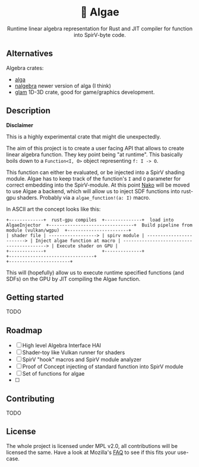 <div align="center">

# 🦠 Algae 

Runtime linear algebra representation for Rust and JIT compiler for function into SpirV-byte code.

</div>

## Alternatives

Algebra crates:

- [alga](https://github.com/dimforge/alga)
- [nalgebra](https://crates.io/crates/nalgebra) newer version of alga (I think)
- [glam](https://crates.io/crates/glam) 1D-3D crate, good for game/graphics development.


## Description

**Disclaimer**

This is a highly experimental crate that might die unexpectedly. 

The aim of this project is to create a user facing API that allows to create linear algebra function. They key point being "at runtime". This basically boils down to a `Function<I, O>` object representing `f: I -> O`. 

This function can either be evaluated, or be injected into a SpirV shading module. Algae has to keep track of the function's `I` and `O` parameter for correct embedding into the SpirV-module. At this point [Nako](https://gitlab.com/tendsinmende/nako) will be moved to use Algae a backend, which will allow us to inject SDF functions into rust-gpu shaders. Probably via a `algae_function!(a: I)` macro. 

In ASCII art the concept looks like this:

```
+-------------+  rust-gpu compiles  +--------------+  load into AlgaeInjector  +--------------------------------+  Build pipeline from module (vulkan/wgpu)  +-----------------------+
| shader file | ------------------> | spirv module | ------------------------> | Inject algae function at macro | -----------------------------------------> | Execute shader on GPU |
+-------------+                     +--------------+                           +--------------------------------+                                            +-----------------------+
```

This will (hopefully) allow us to execute runtime specified functions (and SDFs) on the GPU by JIT compiling the Algae function.


## Getting started

TODO

## Roadmap

- [ ] High level Algebra Interface HAI
- [ ] Shader-toy like Vulkan runner for shaders
- [ ] SpirV "hook" macros and SpirV module analyzer
- [ ] Proof of Concept injecting of standard function into SpirV module
- [ ] Set of functions for algae
- [ ] 


## Contributing

TODO

## License

The whole project is licensed under MPL v2.0, all contributions will be licensed the same. Have a look at Mozilla's [FAQ](https://www.mozilla.org/en-US/MPL/2.0/FAQ/) to see if this fits your use-case.
